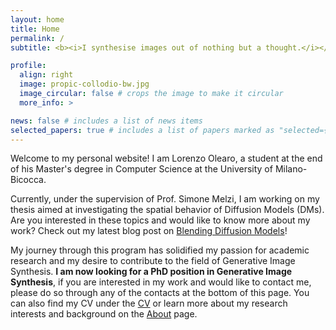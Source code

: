 ```yaml
---
layout: home
title: Home
permalink: /
subtitle: <b><i>I synthesise images out of nothing but a thought.</i></b>

profile:
  align: right 
  image: propic-collodio-bw.jpg
  image_circular: false # crops the image to make it circular
  more_info: >

news: false # includes a list of news items
selected_papers: true # includes a list of papers marked as "selected={true}"
---
```


Welcome to my personal website! I am Lorenzo Olearo, a student at the end of his
Master's degree in Computer Science at the University of Milano-Bicocca.

Currently, under the supervision of Prof. Simone Melzi, I am working on my
thesis aimed at investigating the spatial behavior of Diffusion Models (DMs).
Are you interested in these topics and would like to know more about my work?
Check out my latest blog post on [Blending Diffusion
Models](/blog/2024/blending-diffusion-models/)!

My journey through this program has solidified my passion for academic research
and my desire to contribute to the field of Generative Image Synthesis. **I am
now looking for a PhD position in Generative Image Synthesis**, if you are
interested in my work and would like to contact me, please do so through any of
the contacts at the bottom of this page. You can also find my CV under the
[CV](/cv) or learn more about my research interests and background on the
[About](/about) page.
